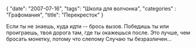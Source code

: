 {
   "date": "2007-07-16",
   "tags": "Школа для волчонка",
   "categories" : "Графомания",
   "title": "Перекресток"
}

Если ты не знаешь, куда идти -- брось вызов. Победишь ты или проиграешь, твоя дорога там, где ты окажешься после. Это лучше, чем бросать монетку, потому что слепому Случаю ты безразличен...
